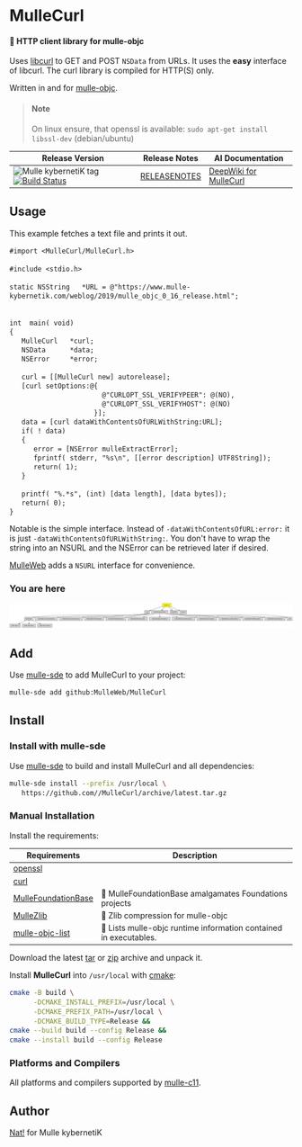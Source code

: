 # MulleCurl

#### 🥌 HTTP client library for mulle-objc

Uses [libcurl](https://curl.haxx.se) to GET and POST `NSData` from URLs.
It uses the **easy** interface of libcurl. The curl library is compiled
for HTTP(S) only.

Written in and for [mulle-objc](//mulle-objc.github.io).

> #### Note
>
> On linux ensure, that openssl is available:
> `sudo apt-get install libssl-dev` (debian/ubuntu)
>



| Release Version                                       | Release Notes  | AI Documentation
|-------------------------------------------------------|----------------|---------------
| ![Mulle kybernetiK tag](https://img.shields.io/github/tag/MulleWeb/MulleCurl.svg) [![Build Status](https://github.com/MulleWeb/MulleCurl/workflows/CI/badge.svg)](//github.com/MulleWeb/MulleCurl/actions) | [RELEASENOTES](RELEASENOTES.md) | [DeepWiki for MulleCurl](https://deepwiki.com/MulleWeb/MulleCurl)



## Usage


This example fetches a text file and prints it out.

``` objc
#import <MulleCurl/MulleCurl.h>

#include <stdio.h>

static NSString   *URL = @"https://www.mulle-kybernetik.com/weblog/2019/mulle_objc_0_16_release.html";


int  main( void)
{
   MulleCurl   *curl;
   NSData      *data;
   NSError     *error;

   curl = [[MulleCurl new] autorelease];
   [curl setOptions:@{
                       @"CURLOPT_SSL_VERIFYPEER": @(NO),
                       @"CURLOPT_SSL_VERIFYHOST": @(NO)
                     }];
   data = [curl dataWithContentsOfURLWithString:URL];
   if( ! data)
   {
      error = [NSError mulleExtractError];
      fprintf( stderr, "%s\n", [[error description] UTF8String]);
      return( 1);
   }

   printf( "%.*s", (int) [data length], [data bytes]);
   return( 0);
}
```

Notable is the simple interface. Instead of `-dataWithContentsOfURL:error:` it
is just `-dataWithContentsOfURLWithString:`. You don't have to wrap the string
into an NSURL and the NSError can be retrieved later if desired.

[MulleWeb](//github.com/MulleWeb/MulleWebClient) adds a `NSURL` interface for
convenience.






### You are here

![Overview](overview.dot.svg)


## Add

Use [mulle-sde](//github.com/mulle-sde) to add MulleCurl to your project:

``` sh
mulle-sde add github:MulleWeb/MulleCurl
```

## Install

### Install with mulle-sde

Use [mulle-sde](//github.com/mulle-sde) to build and install MulleCurl and all dependencies:

``` sh
mulle-sde install --prefix /usr/local \
   https://github.com//MulleCurl/archive/latest.tar.gz
```

### Manual Installation

Install the requirements:

| Requirements                                 | Description
|----------------------------------------------|-----------------------
| [openssl](https://github.com/openssl/openssl)             | 
| [curl](https://curl.haxx.se/curl/tree/)             | 
| [MulleFoundationBase](https://github.com/MulleFoundation/MulleFoundationBase)             | 🧱 MulleFoundationBase amalgamates Foundations projects
| [MulleZlib](https://github.com/MulleWeb/MulleZlib)             | 🐘 Zlib compression for mulle-objc
| [mulle-objc-list](https://github.com/mulle-objc/mulle-objc-list)             | 📒 Lists mulle-objc runtime information contained in executables.

Download the latest [tar](https://github.com/MulleWeb/MulleCurl/archive/refs/tags/latest.tar.gz) or [zip](https://github.com/MulleWeb/MulleCurl/archive/refs/tags/latest.zip) archive and unpack it.

Install **MulleCurl** into `/usr/local` with [cmake](https://cmake.org):

``` sh
cmake -B build \
      -DCMAKE_INSTALL_PREFIX=/usr/local \
      -DCMAKE_PREFIX_PATH=/usr/local \
      -DCMAKE_BUILD_TYPE=Release &&
cmake --build build --config Release &&
cmake --install build --config Release
```

### Platforms and Compilers

All platforms and compilers supported by
[mulle-c11](//github.com/mulle-c/mulle-c11).


## Author

[Nat!](https://mulle-kybernetik.com/weblog) for Mulle kybernetiK  


